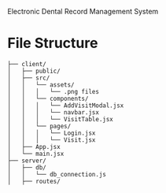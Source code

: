Electronic Dental Record Management System

# File Structure

```
├── client/
│   ├── public/
│   ├── src/
│   │   └── assets/
│   │   │   └── .png files
│   │   └── components/
│   │   │   └── AddVisitModal.jsx
│   │   │   └── navbar.jsx
│   │   │   └── VisitTable.jsx
│   │   └── pages/
│   │   │   └── Login.jsx
│   │   │   └── Visit.jsx
│   ├── App.jsx
│   └── main.jsx
├── server/
│   ├── db/
│   │   └── db_connection.js
│   ├── routes/

```
